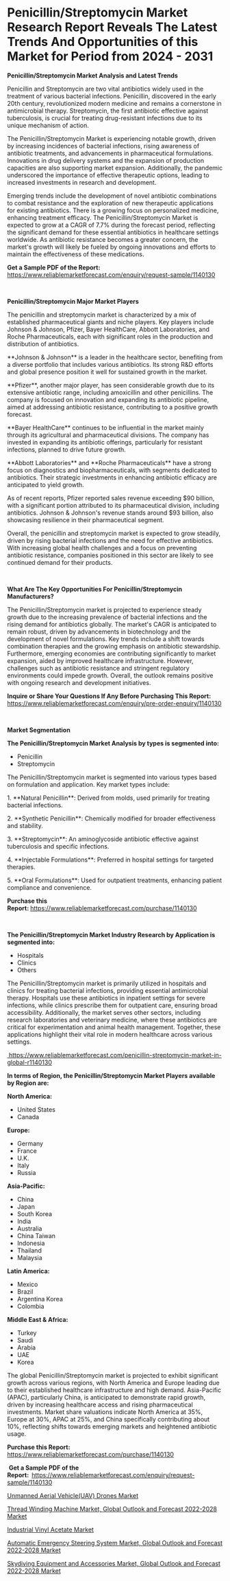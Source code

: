 <p><h1>Penicillin/Streptomycin Market Research Report Reveals The Latest Trends And Opportunities of this Market for Period from 2024 - 2031</h1></p><p><strong>Penicillin/Streptomycin Market Analysis and Latest Trends</strong></p>
<p><p>Penicillin and Streptomycin are two vital antibiotics widely used in the treatment of various bacterial infections. Penicillin, discovered in the early 20th century, revolutionized modern medicine and remains a cornerstone in antimicrobial therapy. Streptomycin, the first antibiotic effective against tuberculosis, is crucial for treating drug-resistant infections due to its unique mechanism of action. </p><p>The Penicillin/Streptomycin Market is experiencing notable growth, driven by increasing incidences of bacterial infections, rising awareness of antibiotic treatments, and advancements in pharmaceutical formulations. Innovations in drug delivery systems and the expansion of production capacities are also supporting market expansion. Additionally, the pandemic underscored the importance of effective therapeutic options, leading to increased investments in research and development.</p><p>Emerging trends include the development of novel antibiotic combinations to combat resistance and the exploration of new therapeutic applications for existing antibiotics. There is a growing focus on personalized medicine, enhancing treatment efficacy. The Penicillin/Streptomycin Market is expected to grow at a CAGR of 7.7% during the forecast period, reflecting the significant demand for these essential antibiotics in healthcare settings worldwide. As antibiotic resistance becomes a greater concern, the market's growth will likely be fueled by ongoing innovations and efforts to maintain the effectiveness of these medications.</p></p>
<p><strong>Get a Sample PDF of the Report:&nbsp;</strong> <a href="https://www.reliablemarketforecast.com/enquiry/request-sample/1140130?utm_campaign=121&utm_medium=2&utm_source=Github&utm_content=ia&utm_term=14102024&utm_id=penicillinstreptomycin">https://www.reliablemarketforecast.com/enquiry/request-sample/1140130</a></p>
<p>&nbsp;</p>
<p><strong>Penicillin/Streptomycin Major Market Players</strong></p>
<p><p>The penicillin and streptomycin market is characterized by a mix of established pharmaceutical giants and niche players. Key players include Johnson & Johnson, Pfizer, Bayer HealthCare, Abbott Laboratories, and Roche Pharmaceuticals, each with significant roles in the production and distribution of antibiotics.</p><p>**Johnson & Johnson** is a leader in the healthcare sector, benefiting from a diverse portfolio that includes various antibiotics. Its strong R&D efforts and global presence position it well for sustained growth in the market.</p><p>**Pfizer**, another major player, has seen considerable growth due to its extensive antibiotic range, including amoxicillin and other penicillins. The company is focused on innovation and expanding its antibiotic pipeline, aimed at addressing antibiotic resistance, contributing to a positive growth forecast.</p><p>**Bayer HealthCare** continues to be influential in the market mainly through its agricultural and pharmaceutical divisions. The company has invested in expanding its antibiotic offerings, particularly for resistant infections, planned to drive future growth.</p><p>**Abbott Laboratories** and **Roche Pharmaceuticals** have a strong focus on diagnostics and biopharmaceuticals, with segments dedicated to antibiotics. Their strategic investments in enhancing antibiotic efficacy are anticipated to yield growth.</p><p>As of recent reports, Pfizer reported sales revenue exceeding $90 billion, with a significant portion attributed to its pharmaceutical division, including antibiotics. Johnson & Johnson's revenue stands around $93 billion, also showcasing resilience in their pharmaceutical segment.</p><p>Overall, the penicillin and streptomycin market is expected to grow steadily, driven by rising bacterial infections and the need for effective antibiotics. With increasing global health challenges and a focus on preventing antibiotic resistance, companies positioned in this sector are likely to see continued demand for their products.</p></p>
<p>&nbsp;</p>
<p><strong>What Are The Key Opportunities For Penicillin/Streptomycin Manufacturers?</strong></p>
<p><p>The Penicillin/Streptomycin market is projected to experience steady growth due to the increasing prevalence of bacterial infections and the rising demand for antibiotics globally. The market's CAGR is anticipated to remain robust, driven by advancements in biotechnology and the development of novel formulations. Key trends include a shift towards combination therapies and the growing emphasis on antibiotic stewardship. Furthermore, emerging economies are contributing significantly to market expansion, aided by improved healthcare infrastructure. However, challenges such as antibiotic resistance and stringent regulatory environments could impede growth. Overall, the outlook remains positive with ongoing research and development initiatives.</p></p>
<p><strong>Inquire or Share Your Questions If Any Before Purchasing This Report:</strong> <a href="https://www.reliablemarketforecast.com/enquiry/pre-order-enquiry/1140130?utm_campaign=121&utm_medium=2&utm_source=Github&utm_content=ia&utm_term=14102024&utm_id=penicillinstreptomycin">https://www.reliablemarketforecast.com/enquiry/pre-order-enquiry/1140130</a></p>
<p>&nbsp;</p>
<p><strong>Market Segmentation</strong></p>
<p><strong>The Penicillin/Streptomycin Market Analysis by types is segmented into:</strong></p>
<p><ul><li>Penicillin</li><li>Streptomycin</li></ul></p>
<p><p>The Penicillin/Streptomycin market is segmented into various types based on formulation and application. Key market types include:</p><p>1. **Natural Penicillin**: Derived from molds, used primarily for treating bacterial infections.</p><p>2. **Synthetic Penicillin**: Chemically modified for broader effectiveness and stability.</p><p>3. **Streptomycin**: An aminoglycoside antibiotic effective against tuberculosis and specific infections.</p><p>4. **Injectable Formulations**: Preferred in hospital settings for targeted therapies.</p><p>5. **Oral Formulations**: Used for outpatient treatments, enhancing patient compliance and convenience.</p></p>
<p><strong>Purchase this Report:&nbsp;</strong><a href="https://www.reliablemarketforecast.com/purchase/1140130?utm_campaign=121&utm_medium=2&utm_source=Github&utm_content=ia&utm_term=14102024&utm_id=penicillinstreptomycin">https://www.reliablemarketforecast.com/purchase/1140130</a></p>
<p>&nbsp;</p>
<p><strong>The Penicillin/Streptomycin Market Industry Research by Application is segmented into:</strong></p>
<p><ul><li>Hospitals</li><li>Clinics</li><li>Others</li></ul></p>
<p><p>The Penicillin/Streptomycin market is primarily utilized in hospitals and clinics for treating bacterial infections, providing essential antimicrobial therapy. Hospitals use these antibiotics in inpatient settings for severe infections, while clinics prescribe them for outpatient care, ensuring broad accessibility. Additionally, the market serves other sectors, including research laboratories and veterinary medicine, where these antibiotics are critical for experimentation and animal health management. Together, these applications highlight their vital role in modern healthcare across various settings.</p></p>
<p><a href="https://www.reliablemarketforecast.com/penicillin-streptomycin-market-in-global-r1140130?utm_campaign=121&utm_medium=2&utm_source=Github&utm_content=ia&utm_term=14102024&utm_id=penicillinstreptomycin">&nbsp;https://www.reliablemarketforecast.com/penicillin-streptomycin-market-in-global-r1140130</a></p>
<p><strong>In terms of Region, the Penicillin/Streptomycin Market Players available by Region are:</strong></p>
<p>
    <p> <strong> North America: </strong>
        <ul>
            <li>United States</li>
            <li>Canada</li>
        </ul>
        </p> 
    <p> <strong> Europe: </strong>
        <ul>
            <li>Germany</li>
            <li>France</li>
            <li>U.K.</li>
            <li>Italy</li>
            <li>Russia</li>
        </ul>
        </p> 
    <p> <strong> Asia-Pacific: </strong>
        <ul>
            <li>China</li>
            <li>Japan</li>
            <li>South Korea</li>
            <li>India</li>
            <li>Australia</li>
            <li>China Taiwan</li>
            <li>Indonesia</li>
            <li>Thailand</li>
            <li>Malaysia</li>
        </ul>
        </p> 
    <p> <strong> Latin America: </strong>
        <ul>
            <li>Mexico</li>
            <li>Brazil</li>
            <li>Argentina Korea</li>
            <li>Colombia</li>
        </ul>
        </p> 
    <p> <strong> Middle East & Africa: </strong>
        <ul>
            <li>Turkey</li>
            <li>Saudi</li>
            <li>Arabia</li>
            <li>UAE</li>
            <li>Korea</li>
        </ul>
    </p>
    </p>
<p><p>The global Penicillin/Streptomycin market is projected to exhibit significant growth across various regions, with North America and Europe leading due to their established healthcare infrastructure and high demand. Asia-Pacific (APAC), particularly China, is anticipated to demonstrate rapid growth, driven by increasing healthcare access and rising pharmaceutical investments. Market share valuations indicate North America at 35%, Europe at 30%, APAC at 25%, and China specifically contributing about 10%, reflecting shifts towards emerging markets and heightened antibiotic usage.</p></p>
<p><strong>Purchase this Report: </strong><a href="https://www.reliablemarketforecast.com/purchase/1140130?utm_campaign=121&utm_medium=2&utm_source=Github&utm_content=ia&utm_term=14102024&utm_id=penicillinstreptomycin">https://www.reliablemarketforecast.com/purchase/1140130</a></p>
<p>&nbsp;<strong>Get a Sample PDF of the Report:&nbsp;&nbsp;</strong><a href="https://www.reliablemarketforecast.com/enquiry/request-sample/1140130?utm_campaign=121&utm_medium=2&utm_source=Github&utm_content=ia&utm_term=14102024&utm_id=penicillinstreptomycin">https://www.reliablemarketforecast.com/enquiry/request-sample/1140130</a></p>
<p><strong></strong></p>
<p><p><a href="https://github.com/jerridoxdemase/Market-Research-Report-List-1/blob/main/unmanned-aerial-vehicleuav-drones-market.md?utm_campaign=121&utm_medium=2&utm_source=Github&utm_content=ia&utm_term=14102024&utm_id=penicillinstreptomycin">Unmanned Aerial Vehicle(UAV) Drones Market</a></p><p><a href="https://www.linkedin.com/pulse/driving-forces-global-thread-winding-machine-market-outlook-forecast-7lvxf?utm_campaign=121&utm_medium=2&utm_source=Github&utm_content=ia&utm_term=14102024&utm_id=penicillinstreptomycin">Thread Winding Machine Market, Global Outlook and Forecast 2022-2028 Market</a></p><p><a href="https://github.com/nifongekclosebn1/Market-Research-Report-List-1/blob/main/industrial-vinyl-acetate-market.md?utm_campaign=121&utm_medium=2&utm_source=Github&utm_content=ia&utm_term=14102024&utm_id=penicillinstreptomycin">Industrial Vinyl Acetate Market</a></p><p><a href="https://www.linkedin.com/pulse/automatic-emergency-steering-system-market-global-outlook-uerqf?utm_campaign=121&utm_medium=2&utm_source=Github&utm_content=ia&utm_term=14102024&utm_id=penicillinstreptomycin">Automatic Emergency Steering System Market, Global Outlook and Forecast 2022-2028 Market</a></p><p><a href="https://www.linkedin.com/pulse/skydiving-equipment-accessories-market-global-outlook-forecast-fjp8f?utm_campaign=121&utm_medium=2&utm_source=Github&utm_content=ia&utm_term=14102024&utm_id=penicillinstreptomycin">Skydiving Equipment and Accessories Market, Global Outlook and Forecast 2022-2028 Market</a></p></p>